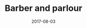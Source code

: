 ---
date: '2017-08-03'
title: 'Barber and parlour'
image: 'https://www.barberandparlour.com/media/resized/wysiwyg/Neville/B_P_outside-2000.jpg'
type: 'Relaxed Cafe bar'
address: '64-66 Redchurch St'
wifi: '7 MBPS'
password: 'No password'
hours: 'Mon-Fri 8:00-17:30'
directions: 'https://www.google.co.uk/maps/dir/''/barber+and+parlour/@51.5243528,-0.1439812,12z/data=!3m1!4b1!4m8!4m7!1m0!1m5!1m1!1s0x48761cb70d4cc13d:0x60a8e54ba1c12651!2m2!1d-0.0739417!2d51.5243737'
---